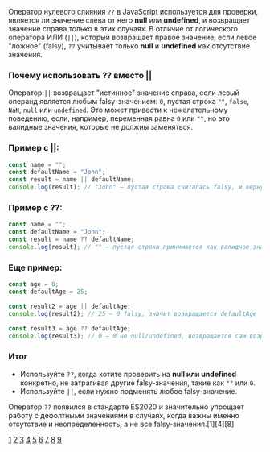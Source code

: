 Оператор нулевого слияния `??` в JavaScript используется для проверки, является ли значение слева от него **null** или **undefined**, и возвращает значение справа только в этих случаях. В отличие от логического оператора ИЛИ (`||`), который возвращает правое значение, если левое "ложное" (falsy), `??` учитывает только **null** и **undefined** как отсутствие значения.

### Почему использовать ?? вместо ||

Оператор `||` возвращает "истинное" значение справа, если левый операнд является любым falsy-значением: `0`, пустая строка `""`, `false`, `NaN`, `null` или `undefined`. Это может привести к нежелательному поведению, если, например, переменная равна `0` или `""`, но это валидные значения, которые не должны заменяться.

### Пример с ||:

```js
const name = "";
const defaultName = "John";
const result = name || defaultName;
console.log(result); // "John" — пустая строка считалась falsy, и вернулось значение справа
```

### Пример с ??:

```js
const name = "";
const defaultName = "John";
const result = name ?? defaultName;
console.log(result); // "" — пустая строка принимается как валидное значение, возвращается слева
```

### Еще пример:

```js
const age = 0;
const defaultAge = 25;

const result2 = age || defaultAge;
console.log(result2); // 25 — 0 falsy, значит возвращается defaultAge

const result3 = age ?? defaultAge;
console.log(result3); // 0 — 0 не null/undefined, возвращается сам возраст
```

### Итог

- Используйте `??`, когда хотите проверить на **null или undefined** конкретно, не затрагивая другие falsy-значения, такие как `""` или `0`.
- Используйте `||`, если нужно подменять любое falsy-значение.

Оператор `??` появился в стандарте ES2020 и значительно упрощает работу с дефолтными значениями в случаях, когда важны именно отсутствие и неопределенность, а не все falsy-значения.[1][4][8]

[1](https://sky.pro/wiki/javascript/proverka-peremennoy-na-undefined-i-null-v-java-script/)
[2](https://pokodem.ru/null-i-undefined-v-javascript-razlichiya-i-primery-ispolzovaniya/)
[3](https://developer.mozilla.org/ru/docs/Web/JavaScript/Reference/Operators/null)
[4](https://learn.javascript.ru/nullish-operators)
[5](https://uproger.com/javascript-proverte-yavlyaetsya-li-peremennaya-neopredelennoj-ili-nulevoj/)
[6](https://ru.hexlet.io/qna/javascript/questions/v-chem-raznitsa-mezhdu-undefined-i-null-v-javascript-i-kak-ih-proveryat)
[7](https://www.reddit.com/r/javascript/comments/7l506w/basic_js_question_when_to_check_for_undefined/?tl=ru)
[8](https://developer.mozilla.org/ru/docs/Web/JavaScript/Reference/Operators/Nullish_coalescing)
[9](https://learn.javascript.ru/comparison)
